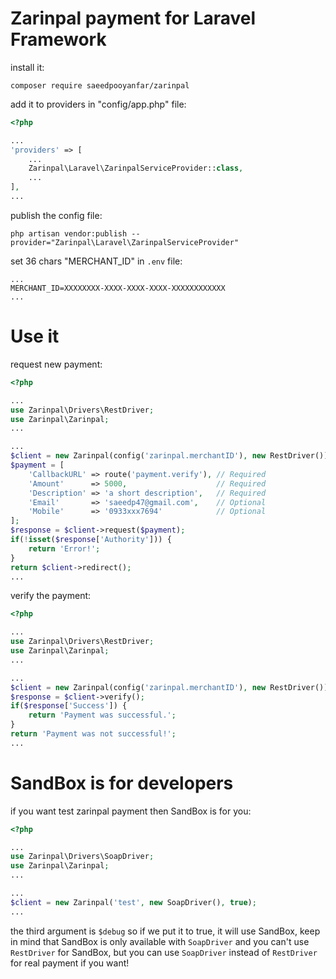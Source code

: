 # Zarinpal payment for Laravel Framework

install it:

```
composer require saeedpooyanfar/zarinpal
```

add it to providers in "config/app.php" file:

```php
<?php

...
'providers' => [
    ...
    Zarinpal\Laravel\ZarinpalServiceProvider::class,
    ...
],
...
```

publish the config file:

```
php artisan vendor:publish --provider="Zarinpal\Laravel\ZarinpalServiceProvider"
```

set 36 chars "MERCHANT_ID" in `.env` file:

```
...
MERCHANT_ID=XXXXXXXX-XXXX-XXXX-XXXX-XXXXXXXXXXXX
...
```

# Use it

request new payment:

```php
<?php

...
use Zarinpal\Drivers\RestDriver;
use Zarinpal\Zarinpal;
...

...
$client = new Zarinpal(config('zarinpal.merchantID'), new RestDriver());
$payment = [
    'CallbackURL' => route('payment.verify'), // Required
    'Amount'      => 5000,                    // Required
    'Description' => 'a short description',   // Required
    'Email'       => 'saeedp47@gmail.com',    // Optional
    'Mobile'      => '0933xxx7694'            // Optional
];
$response = $client->request($payment);
if(!isset($response['Authority'])) {
	return 'Error!';
}
return $client->redirect();
...
```

verify the payment:

```php
<?php

...
use Zarinpal\Drivers\RestDriver;
use Zarinpal\Zarinpal;
...

...
$client = new Zarinpal(config('zarinpal.merchantID'), new RestDriver());
$response = $client->verify();
if($response['Success']) {
	return 'Payment was successful.';
}
return 'Payment was not successful!';
...
```
# SandBox is for developers

if you want test zarinpal payment then SandBox is for you:

```php
<?php

...
use Zarinpal\Drivers\SoapDriver;
use Zarinpal\Zarinpal;
...

...
$client = new Zarinpal('test', new SoapDriver(), true);
...
```

the third argument is `$debug` so if we put it to true,
it will use SandBox, keep in mind that SandBox is only available
with `SoapDriver` and you can't use `RestDriver` for SandBox,
but you can use `SoapDriver` instead of `RestDriver` for real payment if you want!
